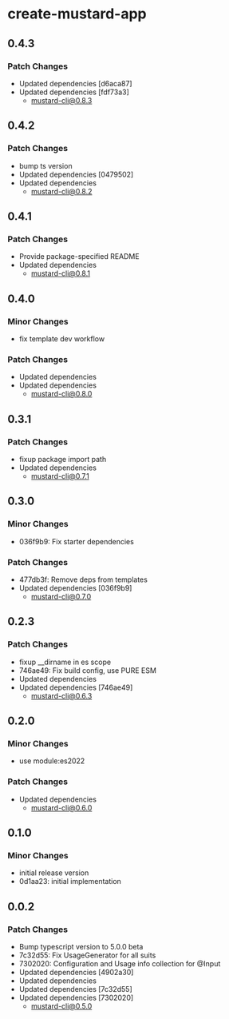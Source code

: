 # create-mustard-app

## 0.4.3

### Patch Changes

- Updated dependencies [d6aca87]
- Updated dependencies [fdf73a3]
  - mustard-cli@0.8.3

## 0.4.2

### Patch Changes

- bump ts version
- Updated dependencies [0479502]
- Updated dependencies
  - mustard-cli@0.8.2

## 0.4.1

### Patch Changes

- Provide package-specified README
- Updated dependencies
  - mustard-cli@0.8.1

## 0.4.0

### Minor Changes

- fix template dev workflow

### Patch Changes

- Updated dependencies
- Updated dependencies
  - mustard-cli@0.8.0

## 0.3.1

### Patch Changes

- fixup package import path
- Updated dependencies
  - mustard-cli@0.7.1

## 0.3.0

### Minor Changes

- 036f9b9: Fix starter dependencies

### Patch Changes

- 477db3f: Remove deps from templates
- Updated dependencies [036f9b9]
  - mustard-cli@0.7.0

## 0.2.3

### Patch Changes

- fixup \_\_dirname in es scope
- 746ae49: Fix build config, use PURE ESM
- Updated dependencies
- Updated dependencies [746ae49]
  - mustard-cli@0.6.3

## 0.2.0

### Minor Changes

- use module:es2022

### Patch Changes

- Updated dependencies
  - mustard-cli@0.6.0

## 0.1.0

### Minor Changes

- initial release version
- 0d1aa23: initial implementation

## 0.0.2

### Patch Changes

- Bump typescript version to 5.0.0 beta
- 7c32d55: Fix UsageGenerator for all suits
- 7302020: Configuration and Usage info collection for @Input
- Updated dependencies [4902a30]
- Updated dependencies
- Updated dependencies [7c32d55]
- Updated dependencies [7302020]
  - mustard-cli@0.5.0
